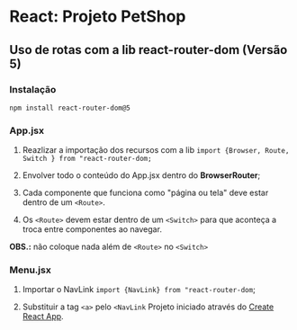 # React: Projeto PetShop

## Uso de rotas com a lib react-router-dom (Versão 5)

### Instalação

`npm install react-router-dom@5`

### App.jsx

1. Reazlizar a importação dos recursos com a lib
   `import {Browser, Route, Switch } from "react-router-dom;`

2. Envolver todo o conteúdo do App.jsx dentro do **BrowserRouter**;

3. Cada componente que funciona como "página ou tela" deve estar dentro de um `<Route>`.

4. Os `<Route>` devem estar dentro de um `<Switch>` para que aconteça a troca entre componentes ao navegar.

**OBS.:** não coloque nada além de `<Route>` no `<Switch>`

### Menu.jsx

1. Importar o NavLink
   `import {NavLink} from "react-router-dom`;

2. Substituir a tag `<a>` pelo `<NavLink`
   Projeto iniciado através do [Create React App](https://github.com/facebook/create-react-app).
